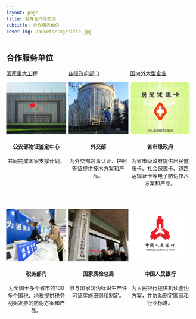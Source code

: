 ```yaml
---
layout: page
title: 对外合作与交流
subtitle: 合作服务单位
cover-img: /assets/img/title.jpg
---
```

<!--
 * @Author: Conghao Wong
 * @Date: 2023-03-08 19:13:03
 * @LastEditors: Conghao Wong
 * @LastEditTime: 2023-03-12 17:29:27
 * @Description: file content
 * @Github: https://cocoon2wong.github.io
 * Copyright 2023 Conghao Wong, All Rights Reserved.
-->

<style>
    .t_grid {
        display: grid;
        grid-template-columns: 32% 32% 32%;
        grid-gap: 60px 1%;
    }

    .t_img {
        height: 140px;
    }
</style>

<link rel="stylesheet" type="text/css" href="/assets/css/user.css">

## 合作服务单位

<div class="t_grid">
    <a class="btn btn-info btn-lg get-started-btn btn_dark" href="/cooperations/services_index">国家重大工程</a>
    <a class="btn btn-info btn-lg get-started-btn btn_selected" href="/cooperations/services_1">各级政府部门</a>
    <a class="btn btn-info btn-lg get-started-btn btn_dark" href="/cooperations/services_2">国内外大型企业</a>
</div>

<p></p>

<div class="t_grid">
    <div style="text-align: center;">
        <img class="t_img" src="/assets/img/cooperations/services/1/1.png"><br>
        <h4>公安部物证鉴定中心</h4>
        共同完成国家支撑计划。
    </div>
    <!-- <div style="text-align: center;">
        <img class="t_img" src="/assets/img/cooperations/services/1/2.png"><br>
        <h4>公安部</h4>
        为公安部护照防伪提供防伪技术方案。
    </div> -->
    <div style="text-align: center;">
        <img class="t_img" src="/assets/img/cooperations/services/1/3.jpg"><br>
        <h4>外交部</h4>
        为外交部领事认证、护照签证提供技术方案和产品。
    </div>
    <div style="text-align: center;">
        <img class="t_img" src="/assets/img/cooperations/services/1/4.png"><br>
        <h4>省市级政府</h4>
        为省市级政府提供居民健康卡、社会保障卡、道路运输证卡等电子防伪技术方案和产品。
    </div>
    <div style="text-align: center;">
        <img class="t_img" src="/assets/img/cooperations/services/1/5.jpg"><br>
        <h4>税务部门</h4>
        为全国十多个省市的100多个国税、地税提供税务刮奖发票的防伪方案和产品。
    </div>
    <div style="text-align: center;">
        <img class="t_img" src="/assets/img/cooperations/services/1/6.jpeg"><br>
        <h4>国家质检总局</h4>
        参与国家防伪标识生产许可证实施细则和制定。
    </div>
    <div style="text-align: center;">
        <img class="t_img" src="/assets/img/cooperations/services/1/7.jpeg"><br>
        <h4>中国人民银行</h4>
        为人民银行提供机读鉴伪方案，并协助制定国家和行业标准。
    </div>
</div>